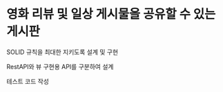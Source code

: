 # 영화 리뷰 및 일상 게시물을 공유할 수 있는 게시판

SOLID 규칙을 최대한 지키도록 설계 및 구현

RestAPI와 뷰 구현용 API를 구분하여 설계

테스트 코드 작성

